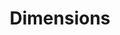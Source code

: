 ---
layout: default
contributors: Digital Science, https://www.digital-science.com/
cost: All publications and citations are freely available for personal, non-commercial
  use.
description: Dimensions contains more than 100 million publications, ranging from
  articles published in scholarly journals, books and book chapters, to preprints
  and conference proceedings. All publications are contextualized with linked data
  sets, funding, publications, patents, clinical trials, and policy documents. You
  can also view associated categories, funders, institutions, and researcher profiles.
last_edit: Thu, 02 Dec 2021 13:27:16 GMT
location: https://www.dimensions.ai/products/free/
maintained_by: Digital Science, https://www.digital-science.com/
shortname: dimensions
tags:
- scholarly literature
- patents
- funding
- clinical trials
- academic profiles
terms_of_use: Listed here https://www.dimensions.ai/website-terms/
title: Dimensions
uuid: dcff88bd-fe6b-4fdb-8159-809bf9d7bc1c
---